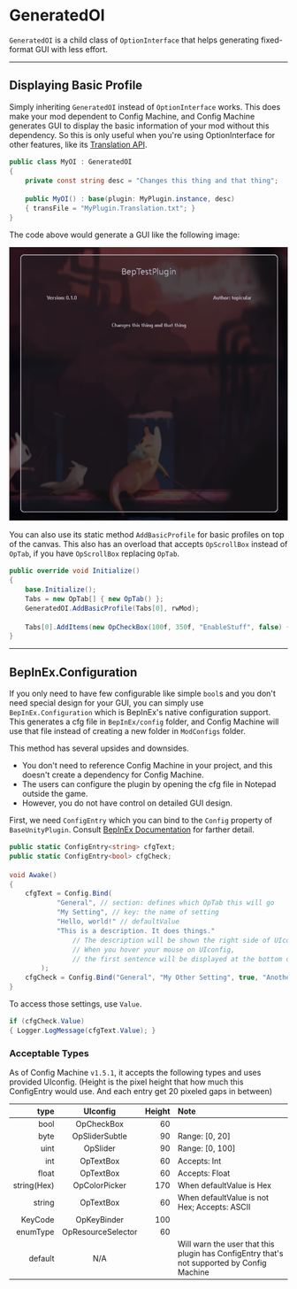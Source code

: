 # GeneratedOI

`GeneratedOI` is a child class of `OptionInterface` that helps generating fixed-format GUI with less effort.

---

## Displaying Basic Profile

Simply inheriting `GeneratedOI` instead of `OptionInterface` works.
This does make your mod dependent to Config Machine,
and Config Machine generates GUI to display the basic information of your mod without this dependency.
So this is only useful when you're using OptionInterface for other features, like its [Translation API](Translation-Support.html).

```c#
public class MyOI : GeneratedOI
{
    private const string desc = "Changes this thing and that thing";
    
    public MyOI() : base(plugin: MyPlugin.instance, desc)
    { transFile = "MyPlugin.Translation.txt"; }
}
```

The code above would generate a GUI like the following image:

![GeneratedOI Sample](../../../assets/configmachine/GeneratedOI-sample.png)

You can also use its static method `AddBasicProfile` for basic profiles on top of the canvas.
This also has an overload that accepts `OpScrollBox` instead of `OpTab`,
if you have `OpScrollBox` replacing `OpTab`.

```c#
public override void Initialize()
{
    base.Initialize();
    Tabs = new OpTab[] { new OpTab() };
    GeneratedOI.AddBasicProfile(Tabs[0], rwMod);
    
    Tabs[0].AddItems(new OpCheckBox(100f, 350f, "EnableStuff", false) { description = "Enables this stuff" });
}
```

---

## BepInEx.Configuration

If you only need to have few configurable like simple `bool`s and you don't need special design for your GUI,
you can simply use `BepInEx.Configuration` which is BepInEx's native configuration support.
This generates a cfg file in `BepInEx/config` folder,
and Config Machine will use that file instead of creating a new folder in `ModConfigs` folder.

This method has several upsides and downsides.
- You don't need to reference Config Machine in your project, and this doesn't create a dependency for Config Machine.
- The users can configure the plugin by opening the cfg file in Notepad outside the game.
- However, you do not have control on detailed GUI design.

First, we need `ConfigEntry` which you can bind to the `Config` property of `BaseUnityPlugin`.
Consult [BepInEx Documentation](https://bepinex.github.io/bepinex_docs/master/articles/dev_guide/plugin_tutorial/3_configuration.html) for farther detail.

```c#
public static ConfigEntry<string> cfgText;
public static ConfigEntry<bool> cfgCheck;

void Awake()
{
    cfgText = Config.Bind(
            "General", // section: defines which OpTab this will go
            "My Setting", // key: the name of setting
            "Hello, world!" // defaultValue
            "This is a description. It does things."
                // The description will be shown the right side of UIconfig
                // When you hover your mouse on UIconfig,
                // the first sentence will be displayed at the bottom of the screen
        );
    cfgCheck = Config.Bind("General", "My Other Setting", true, "Another description is this.");
}
```

To access those settings, use `Value`.

```c#
if (cfgCheck.Value)
{ Logger.LogMessage(cfgText.Value); }
```

### Acceptable Types

As of Config Machine `v1.5.1`, it accepts the following types and uses provided UIconfig.
(Height is the pixel height that how much this ConfigEntry would use.
And each entry get 20 pixeled gaps in between)

|type           |UIconfig	            |Height |Note	|
|---:	        |:---:	                |---:	|:---	|
|bool           |OpCheckBox             |60     | |
|byte           |OpSliderSubtle         |90     |Range: [0, 20]   |
|uint           |OpSlider               |90     |Range: [0, 100]   |
|int            |OpTextBox              |60     |Accepts: Int  |
|float          |OpTextBox              |60     |Accepts: Float   |
|string(Hex)    |OpColorPicker          |170    |When defaultValue is Hex   |
|string         |OpTextBox              |60     |When defaultValue is not Hex; Accepts: ASCII   |
|KeyCode        |OpKeyBinder            |100    |   |
|enumType       |OpResourceSelector     |60     |   |
|default        |N/A                    |       |Will warn the user that this plugin has ConfigEntry that's not supported by Config Machine   |
